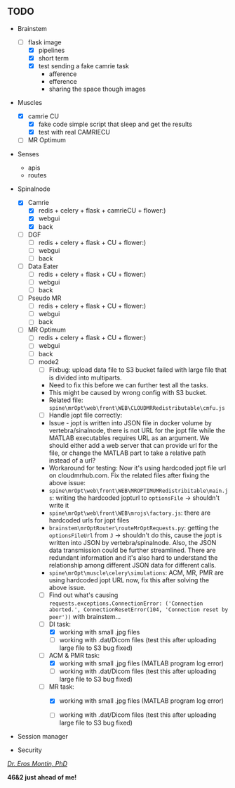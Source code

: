 ## TODO
- Brainstem
	- [ ] flask image
		- [x] pipelines
		- [x] short term
		- [x] test sending a fake camrie task
			- afference
			- efference
			- sharing the space though images

- Muscles
	- [x] camrie CU
		- [x] fake code simple script that sleep and get the results
		- [x] test with real CAMRIECU
	- [ ] MR Optimum
		
- Senses
	- apis
	- routes

- Spinalnode
	- [x] Camrie
		- [x] redis + celery + flask + camrieCU + flower:)
		- [x] webgui
		- [x] back
	- [ ] DGF
		- [ ] redis + celery + flask + CU + flower:)
		- [ ] webgui
		- [ ] back
	- [ ] Data Eater
		- [ ] redis + celery + flask + CU + flower:)
		- [ ] webgui
		- [ ] back
	- [ ] Pseudo MR
		- [ ] redis + celery + flask + CU + flower:)
		- [ ] webgui
		- [ ] back
  - [ ] MR Optimum
    - [ ] redis + celery + flask + CU + flower:)
    - [ ] webgui
    - [ ] back
    - [ ] mode2
      - [ ] Fixbug: upload data file to S3 bucket failed with large file that is divided into multiparts. 
      - Need to fix this before we can further test all the tasks. 
      - This might be caused by wrong config with S3 bucket.
      - Related file: `spine\mrOpt\web\front\WEB\CLOUDMRRedistributable\cmfu.js` 
      - [ ] Handle jopt file correctly: 
      - Issue - jopt is written into JSON file in docker volume by vertebra/sinalnode, there is not URL for the jopt file while the MATLAB executables requires URL as an argument. We should either add a web server that can provide url for the file, or change the MATLAB part to take a relative path instead of a url? 
      - Workaround for testing: Now it's using hardcoded jopt file url on cloudmrhub.com. Fix the related files after fixing the above issue: 
      - `spine\mrOpt\web\front\WEB\MROPTIMUMRedistribitable\main.js`: writing the hardcoded jopturl to `optionsFile` -> shouldn't write it
      - `spine\mrOpt\web\front\WEB\mrojs\factory.js`: there are hardcoded urls for jopt files
      - `brainstem\mrOptRouter\routeMrOptRequests.py`: getting the `optionsFileUrl` from `J` -> shouldn't do this, cause the jopt is written into JSON by vertebra/spinalnode. Also, the JSON data transmission could be further streamlined. There are redundant information and it's also hard to understand the relationship among different JSON data for different calls.
      - `spine\mrOpt\muscle\celery\simulations`: ACM, MR, PMR are using hardcoded jopt URL now, fix this after solving the above issue.
      - [ ] Find out what's causing `requests.exceptions.ConnectionError: ('Connection aborted.', ConnectionResetError(104, 'Connection reset by peer'))` with brainstem...
      - [ ] DI task: 
        - [X] working with small .jpg files
        - [ ] working with .dat/Dicom files (test this after uploading large file to S3 bug fixed)
      - [ ] ACM & PMR task:
        - [X] working with small .jpg files (MATLAB program log error)
        - [ ] working with .dat/Dicom files (test this after uploading large file to S3 bug fixed)
      - [ ] MR task:
        - [X] working with small .jpg files (MATLAB program log error)
        - [ ] working with .dat/Dicom files (test this after uploading large file to S3 bug fixed)


- Session manager

- Security

[*Dr. Eros Montin, PhD*](http://me.biodimensional.com)

**46&2 just ahead of me!**

